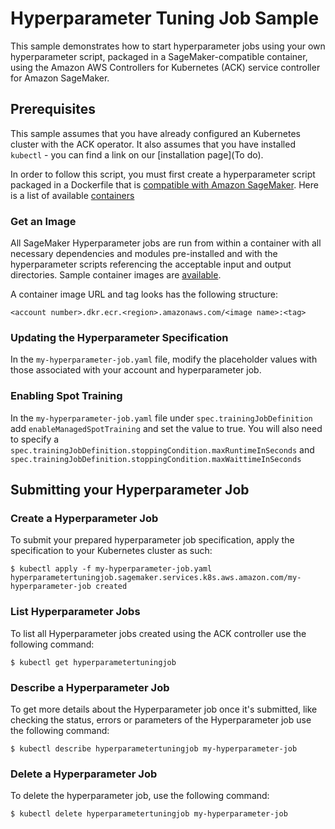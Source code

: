 # Hyperparameter Tuning Job Sample

This sample demonstrates how to start hyperparameter jobs using your own hyperparameter script, packaged in a SageMaker-compatible container, using the Amazon AWS Controllers for Kubernetes (ACK) service controller for Amazon SageMaker.                     

## Prerequisites

This sample assumes that you have already configured an Kubernetes cluster with the ACK operator. It also assumes that you have installed `kubectl` - you can find a link on our [installation page](To do).

In order to follow this script, you must first create a hyperparameter script packaged in a Dockerfile that is [compatible with Amazon SageMaker](https://docs.aws.amazon.com/sagemaker/latest/dg/amazon-sagemaker-containers.html). Here is a list of available [containers](https://github.com/aws/deep-learning-containers/blob/master/available_images.md)

### Get an Image

All SageMaker Hyperparameter jobs are run from within a container with all necessary dependencies and modules pre-installed and with the hyperparameter scripts referencing the acceptable input and output directories. Sample container images are [available](https://docs.aws.amazon.com/sagemaker/latest/dg/sagemaker-algo-docker-registry-paths.html).

A container image URL and tag looks has the following structure:
```
<account number>.dkr.ecr.<region>.amazonaws.com/<image name>:<tag>
```

### Updating the Hyperparameter Specification

In the `my-hyperparameter-job.yaml` file, modify the placeholder values with those associated with your account and hyperparameter job.

### Enabling Spot Training
In the `my-hyperparameter-job.yaml` file under `spec.trainingJobDefinition` add `enableManagedSpotTraining` and set the value to true. You will also need to specify a `spec.trainingJobDefinition.stoppingCondition.maxRuntimeInSeconds` and `spec.trainingJobDefinition.stoppingCondition.maxWaittimeInSeconds`

## Submitting your Hyperparameter Job

### Create a Hyperparameter Job

To submit your prepared hyperparameter job specification, apply the specification to your Kubernetes cluster as such:
```
$ kubectl apply -f my-hyperparameter-job.yaml
hyperparametertuningjob.sagemaker.services.k8s.aws.amazon.com/my-hyperparameter-job created
```

### List Hyperparameter Jobs

To list all Hyperparameter jobs created using the ACK controller use the following command:
```
$ kubectl get hyperparametertuningjob
```

### Describe a Hyperparameter Job

To get more details about the Hyperparameter job once it's submitted, like checking the status, errors or parameters of the Hyperparameter job use the following command:
```
$ kubectl describe hyperparametertuningjob my-hyperparameter-job
```

### Delete a Hyperparameter Job

To delete the hyperparameter job, use the following command:
```
$ kubectl delete hyperparametertuningjob my-hyperparameter-job
```